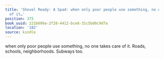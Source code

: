 ```yaml
---
title: 'Shovel Ready: A Spad: when only poor people use something, no one takes care
  of it…'
position: 375
book_uuid: 221b699a-2f28-4412-bce8-31c5bd0c9d7a
location: '182'
source: kindle
---
```


when only poor people use something, no one takes care of it. Roads, schools, neighborhoods. Subways too.